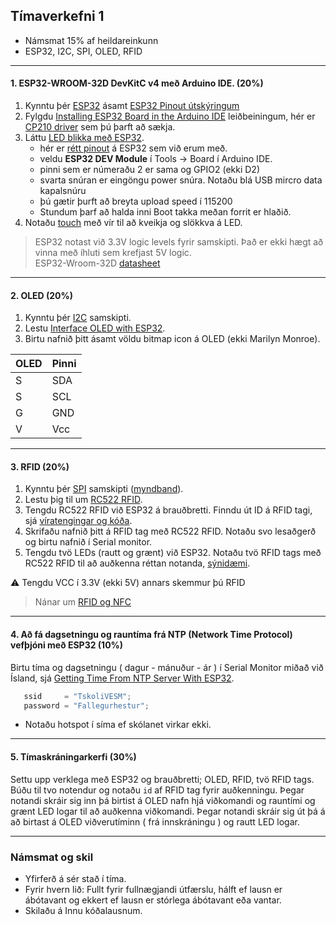 
## Tímaverkefni 1 

- Námsmat 15% af heildareinkunn
- ESP32, I2C, SPI, OLED, RFID 

---

#### 1. ESP32-WROOM-32D DevKitC v4 með Arduino IDE. (20%)  
1. Kynntu þér [ESP32](https://lastminuteengineers.com/getting-started-with-esp32/) ásamt [ESP32 Pinout útskýringum](https://lastminuteengineers.com/esp32-pinout-reference/)
1. Fylgdu [Installing ESP32 Board in the Arduino IDE](https://lastminuteengineers.com/esp32-arduino-ide-tutorial/) leiðbeiningum, hér er [CP210 driver](https://www.silabs.com/developers/usb-to-uart-bridge-vcp-drivers) sem þú þarft að sækja.
1. Láttu [LED blikka með ESP32](https://docs.espressif.com/projects/arduino-esp32/en/latest/tutorials/blink.html).
   - hér er [rétt pinout](https://docs.espressif.com/projects/esp-idf/en/latest/esp32/_images/esp32-devkitC-v4-pinout.png) á ESP32 sem við erum með.
   - veldu **ESP32 DEV Module** í Tools -> Board í Arduino IDE. 
   - pinni sem er númeraðu 2 er sama og GPIO2 (ekki D2)
   - svarta snúran er eingöngu power snúra. Notaðu blá USB mircro data kapalsnúru 
   - þú gætir þurft að breyta upload speed í 115200
   - Stundum þarf að halda inni Boot takka meðan forrit er hlaðið.
1. Notaðu [touch](https://lastminuteengineers.com/esp32-basics-capacitive-touch-pins/) með vír til að kveikja og slökkva á LED.

> ESP32 notast við 3.3V logic levels fyrir samskipti. Það er ekki hægt að vinna með íhluti sem krefjast 5V logic. <br>
ESP32-Wroom-32D [datasheet](https://www.espressif.com/sites/default/files/documentation/esp32-wroom-32d_esp32-wroom-32u_datasheet_en.pdf) <br> 

<!-- 
[Mac Guide](https://www.hackster.io/shahizat005/getting-started-with-esp32-on-a-mac-4b3997#toc-installing-esp32-add-on-in-arduino-ide-4)

[ESP32-DevKitC V4 Getting Started Guide](https://docs.espressif.com/projects/esp-idf/en/latest/esp32/hw-reference/esp32/get-started-devkitc.html#esp32-devkitc-v4-getting-started-guide)

[Installing using Arduino IDE](https://docs.espressif.com/projects/arduino-esp32/en/latest/installing.html#installing-using-arduino-ide) 
-->

---

#### 2. OLED (20%)

1. Kynntu þér [I2C](https://www.circuitbasics.com/basics-of-the-i2c-communication-protocol/) samskipti. 
1. Lestu [Interface OLED with ESP32](https://lastminuteengineers.com/oled-display-esp32-tutorial/).
1. Birtu nafnið þitt ásamt völdu bitmap icon á OLED (ekki Marilyn Monroe).

OLED | Pinni
--- | ---
S | SDA
S | SCL
G | GND 
V | Vcc 

<!-- [Adafruit_SSD1306](https://github.com/adafruit/Adafruit_SSD1306) -->

---

#### 3. RFID (20%)

1. Kynntu þér [SPI](https://www.circuitbasics.com/basics-of-the-spi-communication-protocol) samskipti ([myndband](https://www.youtube.com/watch?v=ldRkXTBw9_o)). 
1. Lestu þig til um [RC522 RFID](https://lastminuteengineers.com/how-rfid-works-rc522-arduino-tutorial/). 
2. Tengdu RC522 RFID við ESP32 á brauðbretti. Finndu út ID á RFID tagi, sjá [víratengingar og kóða](https://esp32io.com/tutorials/esp32-rfid-nfc). 
3. Skrifaðu nafnið þitt á RFID tag með RC522 RFID. Notaðu svo lesaðgerð og birtu nafnið í Serial monitor.
4. Tengdu tvö LEDs (rautt og grænt) við ESP32. Notaðu tvö RFID tags með RC522 RFID til að auðkenna réttan notanda, [sýnidæmi](https://tutorial45.com/arduino-rfid-project-beginners/).

:warning:  Tengdu VCC í 3.3V (ekki 5V) annars skemmur þú RFID

> Nánar um [RFID og NFC](https://github.com/VESM3/IOT/wiki/RFID-og-NFC) <br>

---

#### 4. Að fá dagsetningu og rauntíma frá NTP (Network Time Protocol) vefþjóni með ESP32 (10%)

Birtu tíma og dagsetningu ( dagur - mánuður - ár ) í Serial Monitor miðað við Ísland, sjá [Getting Time From NTP Server With ESP32](https://lastminuteengineers.com/esp32-ntp-server-date-time-tutorial/).

```C++
   ssid     = "TskoliVESM";           
   password = "Fallegurhestur";
```
- Notaðu hotspot í síma ef skólanet virkar ekki.

---

#### 5. Tímaskráningarkerfi  (30%)
Settu upp verklega með ESP32 og brauðbretti; OLED, RFID, tvö RFID tags. <br>
Búðu til tvo notendur og notaðu `id` af RFID tag fyrir auðkenningu. Þegar notandi skráir sig inn þá birtist á OLED nafn hjá viðkomandi og rauntími og grænt LED logar til að auðkenna viðkomandi. Þegar notandi skráir sig út þá á að birtast á OLED viðverutíminn ( frá innskráningu ) og rautt LED logar.  

<!--
Demo:
- [Toggle LED with NFC Tag and PIN](https://www.hackster.io/wesee/toggle-led-with-nfc-tag-and-pin-57f894)
- [Build your own Raspberry Pi RFID Attendance System](https://pimylifeup.com/raspberry-pi-rfid-attendance-system/)
- [Attendance System Using Raspberry Pi and NFC Tag Reader](https://www.instructables.com/id/Attendance-system-using-Raspberry-Pi-and-NFC-Tag-r/).
-->

---


### Námsmat og skil

- Yfirferð á sér stað í tíma. 
- Fyrir hvern lið: Fullt fyrir fullnægjandi útfærslu, hálft ef lausn er ábótavant og ekkert ef lausn er stórlega ábótavant eða vantar.
- Skilaðu á Innu kóðalausnum.

